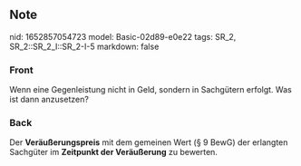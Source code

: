 ## Note
nid: 1652857054723
model: Basic-02d89-e0e22
tags: SR_2, SR_2::SR_2_I::SR_2-I-5
markdown: false

### Front
Wenn eine Gegenleistung nicht in Geld, sondern in Sachgütern erfolgt. Was ist dann anzusetzen?

### Back
Der <b>Veräußerungspreis</b> mit dem gemeinen Wert (§ 9 BewG) der
erlangten Sachgüter im <b>Zeitpunkt der Veräußerung</b> zu
bewerten.
